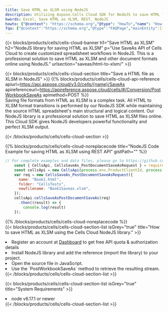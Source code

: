 ```yaml
---
title: Save HTML as XLSM using NodeJS 
description: Utilizing Aspose.Cells Cloud SDK for NodeJS to save HTML format file as XLSM format file. 
kwords: Excel, Save HTML as XLSM, REST, NodeJS
howto: {"@context": "https://schema.org","@type": "HowTo","name": "How to save HTML as XLSM using the Cells Cloud NodeJS library.","description": "How to save HTML as XLSM using the Cells Cloud NodeJS library.","image": {"@type": "ImageObject"},"url": "/nodejs/saveas/html-to-xlsm/","step": [{ "@type": "HowToStep","name": "How to save HTML as XLSM using the Cells Cloud NodeJS library. step 1", "image": {"@type": "ImageObject",},"url": "/nodejs/saveas/html-to-xlsm/","text": "Register an account at <a href='https://dashboard.aspose.cloud/'>Dashboard</a> to get free API quota & authorization details",},{ "@type": "HowToStep","name": "How to save HTML as XLSM using the Cells Cloud NodeJS library. step 1", "image": {"@type": "ImageObject",},"url": "/nodejs/saveas/html-to-xlsm/","text": "Install NodeJS library and add the reference (import the library) to your project.",},{ "@type": "HowToStep","name": "How to save HTML as XLSM using the Cells Cloud NodeJS library. step 1", "image": {"@type": "ImageObject",},"url": "/nodejs/saveas/html-to-xlsm/","text": "Open the source file in JavaScript.",},{ "@type": "HowToStep","name": "How to save HTML as XLSM using the Cells Cloud NodeJS library. step 1", "image": {"@type": "ImageObject",},"url": "/nodejs/saveas/html-to-xlsm/","text": "Use the `PostWorkbookSaveAs` method to retrieve the resulting stream.",}, ],"supply": {"@type": "HowToSupply","name": "document"},"tool": [{"@type": "HowToTool","name": "Visual Studio, Visual Studio Code, WebStorm"},{"@type": "HowToTool","name": "Aspose Cells"}],"totalTime": "PT6M"}
fqa: {"@context":"https://schema.org","@type":"FAQPage","mainEntity":[{"@type":"Question","name":"Why save file as other formats file in C# using REST API?","acceptedAnswer":{"@type":"Answer","text":"Documents are encoded in many ways, and some files may be incompatible with the software you use. To open and read such files, just save them as appropriate file formats.<br/><ol><li>Install .NET SDK and add the reference (import the library) to your project.</li><li>Open the source file in C# using REST API.</li><li>Call the PostWorkbookSaveAsRequest() method, passing an output filename with required extension.</li><li>Get the result of save as a separate file.</li></ol>"}},{"@type":"Question","name":"What file formats can I save as with your C# library?","acceptedAnswer":{"@type":"Answer","text":"We support a variety of file formats for conversion using .NET library, including XLSX, Excel, xls , PDF, CSV, HTML, Markdown, XML, PNG, JPG, TIFF, Json, TXT and many more."}},{"@type":"Question","name":"What is the maximum allowed file size for conversion using this .NET library?","acceptedAnswer":{"@type":"Answer","text":"There are no file size limits for format conversions using .NET library."}}]}
---
```



{{< blocks/products/cells/cells-cloud-banner h1="Save HTML as XLSM" h2="NodeJS library for saving HTML as XLSM" p="Use SaveAs API of Cells Cloud to create customized spreadsheet workflows in NodeJS. This is a professional solution to save HTML as XLSM and other document formats online using NodeJS." urlsection="saveas/html-to-xlsm/" >}}

{{< blocks/products/cells/cells-cloud-section  title="Save a HTML file as XLSM in NodeJS" >}}
{{% blocks/products/cells/cells-cloud-api-reference  apiurl=https://api.aspose.cloud/v3.0/cells/{name}/SaveAs  apireferenceurl=https://apireference.aspose.cloud/cells/#/Conversion/PostWorkbookSaveAs  apimethod=POST %}}
<br/>
Saving file formats from HTML as XLSM is a complex task. All HTML to XLSM format transitions is performed by our NodeJS SDK while maintaining the source HTML spreadsheet's main structural and logical content. Our NodeJS library is a professional solution to save HTML as XLSM files online. This Cloud SDK gives NodeJS developers powerful functionality and perfect XLSM output.

{{< /blocks/products/cells/cells-cloud-section >}}

{{% blocks/products/cells/cells-cloud-noreplacecode title="NodeJS Code Example for saving HTML as XLSM using REST API" gistPath="" %}}
  
```js
// For complete examples and data files, please go to https://github.com/aspose-cells-cloud/aspose-cells-cloud-node/
    const { CellsApi, CellsSaveAs_PostDocumentSaveAsRequest } = require("asposecellscloud");
    const cellsApi = new CellsApi(process.env.ProductClientId, process.env.ProductClientSecret);
    var req = new CellsSaveAs_PostDocumentSaveAsRequest({
      name: "Book1.html",
      folder: "CellsTests",
      newfilename: "Book1Saveas.xlsm",
    });
    cellsApi.cellsSaveAsPostDocumentSaveAs(req)
      .then((result) => {
        console.log(result)
    });
```
  
{{% /blocks/products/cells/cells-cloud-noreplacecode  %}}
<br/>
{{< blocks/products/cells/cells-cloud-section-list isGrey="true"  title="How to save HTML as XLSM using the Cells Cloud NodeJS library." >}}
<li>Register an account at <a href="https://dashboard.aspose.cloud/">Dashboard</a> to get free API quota & authorization details</li>
<li>Install NodeJS library and add the reference (import the library) to your project.</li>
<li>Open the source file in JavaScript.</li>
<li>Use the `PostWorkbookSaveAs` method to retrieve the resulting stream.</li>
{{< /blocks/products/cells/cells-cloud-section-list >}}

{{< blocks/products/cells/cells-cloud-section-list isGrey="true"  title="System Requirements" >}}
<li>node v6.17.1 or newer</li>
{{< /blocks/products/cells/cells-cloud-section-list >}}
